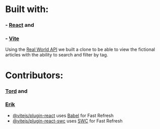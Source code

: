 <h1>Built with:</h1>

<h3>- <a href="https://react.dev/">React</a> and </h3>  
<h3>- <a href="https://vitejs.dev/">Vite</a></h3>

Using the
<a href="https://realworld-docs.netlify.app/docs/specs/frontend-specs/swagger/">Real World API</a>
we built a clone to be able to view the fictional articles with the ability to search and filter by tag.

<h1>Contributors:

<h3> <a href="https://github.com/tordvb10">Tord</a> and </h3>
<h3><a href="https://github.com/NordikE">Erik</a></h3>

- [@vitejs/plugin-react](https://github.com/vitejs/vite-plugin-react/blob/main/packages/plugin-react/README.md) uses [Babel](https://babeljs.io/) for Fast Refresh
- [@vitejs/plugin-react-swc](https://github.com/vitejs/vite-plugin-react-swc) uses [SWC](https://swc.rs/) for Fast Refresh
